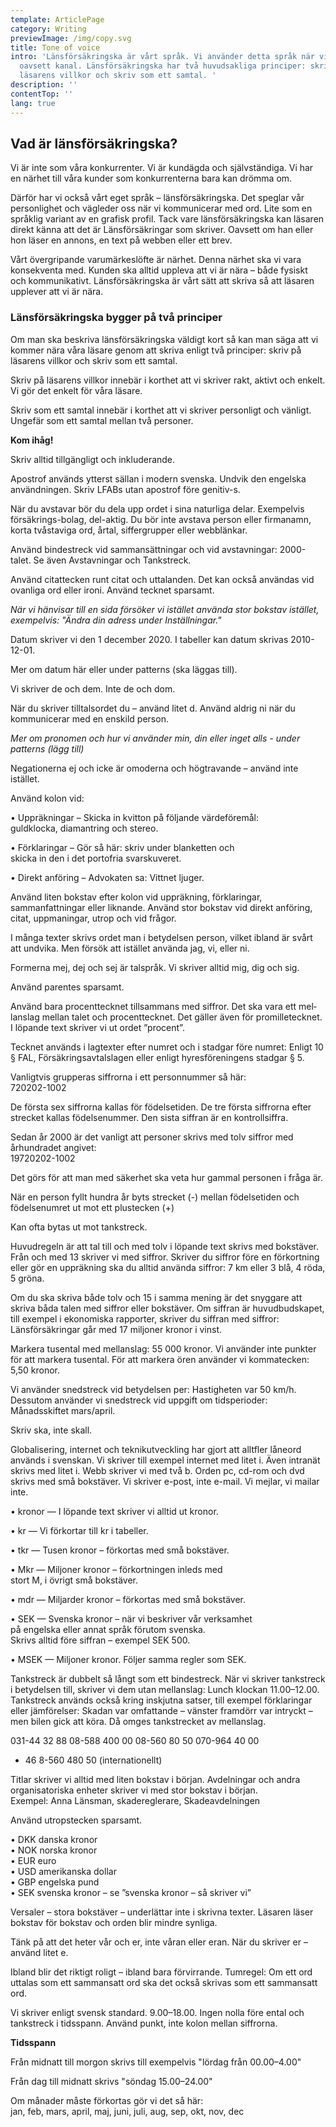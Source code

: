 ```yaml
---
template: ArticlePage
category: Writing
previewImage: /img/copy.svg
title: Tone of voice
intro: 'Länsförsäkringska är vårt språk. Vi använder detta språk när vi skriver,
  oavsett kanal. Länsförsäkringska har två huvudsakliga principer: skriv på
  läsarens villkor och skriv som ett samtal. '
description: ''
contentTop: ''
lang: true
---
```


## Vad är länsförsäkringska?

Vi är inte som våra konkurrenter. Vi är kundägda och självständiga. Vi har en närhet till våra kunder som konkurrenterna bara kan drömma om.

Därför har vi också vårt eget språk – länsförsäkringska. Det speglar vår personlighet och vägleder oss när vi kommunicerar med ord. Lite som en språklig variant av en grafisk profil. Tack vare länsförsäkringska kan läsaren direkt känna att det är Länsförsäkringar som skriver. Oavsett om han eller hon läser en annons, en text på webben eller ett brev.

Vårt övergripande varumärkeslöfte är närhet. Denna närhet ska vi vara konsekventa med. Kunden ska alltid uppleva att vi är nära – både fysiskt och kommunikativt. Länsförsäkringska är vårt sätt att skriva så att läsaren upplever att vi är nära.

### Länsförsäkringska bygger på två principer

Om man ska beskriva länsförsäkringska väldigt kort så kan man säga att vi kommer nära våra läsare genom att skriva enligt två principer: skriv på läsarens villkor och skriv som ett samtal.

Skriv på läsarens villkor innebär i korthet att vi skriver rakt, aktivt och enkelt. Vi gör det enkelt för våra läsare.

Skriv som ett samtal innebär i korthet att vi skriver personligt och vänligt. Ungefär som ett samtal mellan två personer.

<div class="Callout"><strong class="Callout__title">Kom ihåg! </strong><p class="Callout__text">Skriv alltid tillgängligt och inkluderande.</p></div>

<section>
<Collapse title="Apostrof( ́)">

<div class="content">

Apostrof används ytterst sällan i modern svenska. Undvik den engelska användningen.
Skriv LFABs utan apostrof före genitiv-s.

</div></Collapse>
<Collapse title="Avstavningar">

<div class="content">

När du avstavar bör du dela upp ordet i sina naturliga delar. Exempelvis försäkrings-bolag, del-aktig. Du bör inte avstava person­ eller firmanamn, korta tvåstaviga ord, årtal, siffergrupper eller webblänkar.

</div></Collapse>
<Collapse title="Bindestreck(-)">
<div class="content">

Använd bindestreck vid sammansättningar och vid avstavningar: 2000-talet. Se även Avstav­ningar och Tankstreck.

</div></Collapse>
<Collapse title="Citattecken(” ”)">
<div class="content">

Använd citattecken runt citat och uttalanden. Det kan också användas vid ovanliga ord eller ironi. Använd tecknet sparsamt.

_När vi hänvisar till en sida försöker vi istället använda stor bokstav istället, exempelvis: "Ändra din adress under Inställningar."_

</div></Collapse>
<Collapse title="Datum">
<div class="content">

Datum skriver vi den 1 december 2020. I tabeller kan datum skrivas 2010-12-01.

Mer om datum här eller under patterns (ska läggas till).

</div></Collapse>
<Collapse title="De, dem">
<div class="content">

Vi skriver de och dem. Inte de och dom.

</div></Collapse>
<Collapse title="Du">
<div class="content">

När du skriver tilltalsordet du – använd litet d. Använd aldrig ni när du kommunicerar med en enskild person.

_Mer om pronomen och hur vi använder min, din eller inget alls - under patterns (lägg till)_

</div></Collapse>
<Collapse title="Inte">
<div class="content">

Negationerna ej och icke är omoderna och högtravande – använd inte istället.

</div></Collapse>
<Collapse title="Kolon(:)">
<div class="content">

Använd kolon vid:

• Uppräkningar – Skicka in kvitton på följande värdeföremål:\
guldklocka, diamantring och stereo.

• Förklaringar – Gör så här: skriv under blanketten och\
skicka in den i det portofria svarskuveret.

• Direkt anföring – Advokaten sa: Vittnet ljuger.

Använd liten bokstav efter kolon vid uppräkning, förklaringar, sammanfattningar eller liknande. Använd stor bokstav vid direkt anföring, citat, uppmaningar, utrop och vid frågor.

</div></Collapse>
<Collapse title="Man">
<div class="content">

I många texter skrivs ordet man i betydelsen person, vilket ibland är svårt att undvika. Men försök att istället använda jag, vi, eller ni.

</div></Collapse>
<Collapse title="Mig, dig, sig">
<div class="content">

Formerna mej, dej och sej är talspråk. Vi skriver alltid mig, dig och sig.

</div></Collapse>
<Collapse title="Parentes (:)">
<div class="content">

Använd parentes sparsamt.

</div></Collapse>
<Collapse title="Procent (%), Promille (‰)">
<div class="content">

Använd bara procenttecknet tillsam­mans med siffror. Det ska vara ett mel­lanslag mellan talet och procenttecknet. Det gäller även för promilletecknet. I löpande text skriver vi ut ordet ”procent”.

</div></Collapse>
<Collapse title="Paragraftecken (§)">
<div class="content">

Tecknet används i lagtexter efter numret och i stadgar före numret: Enligt 10 § FAL, Försäkringsavtalslagen eller enligt hyresföreningens stadgar § 5.

</div></Collapse>
<Collapse title="Personnummer">
<div class="content">

Vanligtvis grupperas siffrorna i ett personnummer så här:\
720202-1002

De första sex siffrorna kallas för födelsetiden. De tre första siffrorna efter strecket kallas födelsenummer. Den sista siffran är en kontrollsiffra.

Sedan år 2000 är det vanligt att personer skrivs med tolv siffror med århundradet angivet:\
19720202-1002

Det görs för att man med säkerhet ska veta hur gammal personen i fråga är.

När en person fyllt hundra år byts strecket (-) mellan födelsetiden och födelsenumret ut mot ett plustecken (+)

</div></Collapse>
<Collapse title="Semikolon (;)">
<div class="content">

Kan ofta bytas ut mot tankstreck.

</div></Collapse>
<Collapse title="Siffror och matematiska tecken">
<div class="content">

Huvudregeln är att tal till och med tolv i löpande text skrivs med bokstäver. Från och med 13 skriver vi med siffror. Skriver du siffror före en förkortning eller gör en uppräkning ska du alltid använda siffror: 7 km eller 3 blå, 4 röda, 5 gröna.

Om du ska skriva både tolv och 15 i samma mening är det snyggare att skriva båda talen med siffror eller bokstäver. Om siffran är huvudbudskapet, till exempel i ekonomiska rapporter, skriver du siffran med siffror: Länsförsäkringar går med 17 miljoner kronor i vinst.

Markera tusental med mellanslag: 55 000 kronor. Vi använder inte punkter för att markera tusental. För att markera ören använder vi kommatecken: 5,50 kronor.

</div></Collapse>
<Collapse title="Snedstreck (/) ">
<div class="content">

Vi använder snedstreck vid betydelsen per: Hastigheten var 50 km/h. Dessutom använder vi snedstreck vid uppgift om tidsperioder: Månadsskiftet mars/april.

</div></Collapse>
<Collapse title="Ska">
<div class="content">

Skriv ska, inte skall.

</div></Collapse>
<Collapse title="Svenska, engelska eller svengelska? ">
<div class="content">

Globalisering, internet och teknikutveck­ling har gjort att alltfler låneord används i svenskan. Vi skriver till exempel internet med litet i. Även intranät skrivs med litet i. Webb skriver vi med två b. Orden pc, cd-rom och dvd skrivs med små bokstäver. Vi skriver e-post, inte e-mail. Vi mejlar, vi mailar inte.

</div></Collapse>
<Collapse title="Svenska kronor – så skriver vi ">
<div class="content">

• kronor — I löpande text skriver vi alltid ut kronor.

• kr — Vi förkortar till kr i tabeller.

• tkr — Tusen kronor – förkortas med små bokstäver.

• Mkr — Miljoner kronor – förkortningen inleds med\
stort M, i övrigt små bokstäver.

• mdr — Miljarder kronor – förkortas med små bokstäver.

• SEK — Svenska kronor – när vi beskriver vår verksamhet\
på engelska eller annat språk förutom svenska.\
Skrivs alltid före siffran – exempel SEK 500.

• MSEK — Miljoner kronor. Följer samma regler som SEK.

</div></Collapse>
<Collapse title="Tankstreck (–) ">
<div class="content">

Tankstreck är dubbelt så långt som ett bindestreck. När vi skriver tankstreck i betydelsen till, skriver vi dem utan mellanslag: Lunch klockan 11.00–12.00. Tankstreck används också kring inskjutna satser, till exempel förklaringar eller jämförelser: Skadan var omfattande – vänster framdörr var intryckt – men bilen gick att köra. Då omges tankstrecket av mellanslag.

</div></Collapse>
<Collapse title="Telefon- och faxnummer ">
<div class="content">

031-44 32 88
08-588 400 00
08-560 80 50
070-964 40 00

- 46 8-560 480 50 (internationellt)

</div></Collapse>
<Collapse title="Titlar och avdelningar">
<div class="content">

Titlar skriver vi alltid med liten bokstav i början. Avdelningar och andra organisatoriska enheter skriver vi med stor bokstav i början.\
Exempel: Anna Länsman, skadereglerare, Skadeavdelningen

</div></Collapse>
<Collapse title="Utropstecken (!) ">
<div class="content">

Använd utropstecken sparsamt.

</div></Collapse>
<Collapse title="Valutabeteckningar">
<div class="content">

• DKK danska kronor\
• NOK norska kronor\
• EUR euro\
• USD amerikanska dollar\
• GBP engelska pund\
• SEK svenska kronor – se ”svenska kronor – så skriver vi”

</div></Collapse>
<Collapse title="Versaler">
<div class="content">

Versaler – stora bokstäver – underlättar inte i skrivna texter. Läsaren läser bokstav för bokstav och orden blir mindre synliga.

</div></Collapse>
<Collapse title="Vår, er">
<div class="content">

Tänk på att det heter vår och er, inte våran eller eran. När du skriver er – använd litet e.

</div></Collapse>
<Collapse title="​För virrande sär skrivning ">
<div class="content">

Ibland blir det riktigt roligt – ibland bara förvirrande. Tumregel: Om ett ord uttalas som ett sammansatt ord ska det också skrivas som ett sammansatt ord.

</div></Collapse>
<Collapse title="Klockslag">
<div class="content">

Vi skriver enligt svensk standard. 9.00–18.00. Ingen nolla före ental och tankstreck i tidsspann. Använd punkt, inte kolon mellan siffrorna.

**Tidsspann**

Från midnatt till morgon skrivs till exempelvis "lördag från 00.00–4.00"

Från dag till midnatt skrivs "söndag 15.00–24.00"

</div></Collapse>
<Collapse title="Månader">
<div class="content">

Om månader måste förkortas gör vi det så här:\
jan, feb, mars, april, maj, juni, juli, aug, sep, okt, nov, dec

</div></Collapse>
</section>
